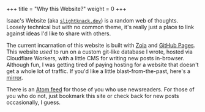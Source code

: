 +++
title = "Why this Website?"
weight = 0
+++

Isaac's Website (aka [`slightknack.dev`](https://slightknack.dev)) is a random web of thoughts. Loosely technical but with no common theme, it's really just a place to link against ideas I'd like to share with others.

The current incarnation of this website is built with [Zola](https://getzola.com) and [GitHub Pages](https://github.io). This website *used* to run on a custom git-like database I wrote, hosted via Cloudflare Workers, with a little CMS for writing new posts in-browser. Although fun, I was getting tired of paying hosting for a website that doesn't get a whole lot of traffic. If you'd like a little blast-from-the-past, here's a [mirror](https://website.slightknack.workers.dev/home).

There is an [Atom feed](https://slightknack.dev/atom.xml) for those of you who use newsreaders. For those of you who do not, just bookmark this site or check back for new posts occasionally, I guess.
<!-- more -->

